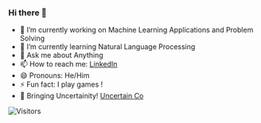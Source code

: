 ### Hi there 👋

- 🔭 I’m currently working on Machine Learning Applications and Problem Solving
- 🌱 I’m currently learning Natural Language Processing
- 💬 Ask me about Anything
- 📫 How to reach me: [LinkedIn](https://www.linkedin.com/in/shivangdubey8/)
- 😄 Pronouns: He/Him
- ⚡ Fun fact: I play games ! 
- 🤿 Bringing Uncertainity! [Uncertain Co](https://www.linkedin.com/company/uncertain-co)


![Visitors](https://visitor-badge.laobi.icu/badge?page_id=shivangdubey.visitor-badge)
